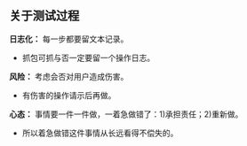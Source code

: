 ## 关于测试过程
__日志化：__ 每一步都要留文本记录。
- 抓包可抓与否一定要留一个操作日志。

__风险：__ 考虑会否对用户造成伤害。
- 有伤害的操作请示后再做。

__心态：__ 事情要一件一件做，一着急做错了：1)承担责任；2)重新做。
- 所以着急做错这件事情从长远看得不偿失的。